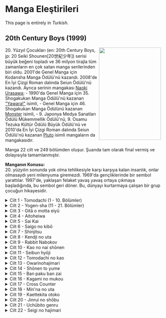 # Manga Eleştirileri
This page is entirely in *Turkish*.

## 20th Century Boys (1999)

<img src="https://mangadex.org/covers/ad06790a-01e3-400c-a449-0ec152d6756a/9d4842a2-17f9-4fa2-9d6d-e1dd3ac7529f.jpg" width="200" height="300" align="right">
<div class="introduction" align="left">
20. Yüzyıl Çocukları (en: 20th Century Boys, jp: 20 Seiki Shounen[20世紀少年]) serisi büyük beğeni topladı ve 36 milyon tirajla tüm zamanların en çok satan manga serilerinden biri oldu.
2001'de Genel Manga için Kodansha Manga Ödülü'nü kazandı.
2008'de En İyi Çizgi Roman dalında Seiun Ödülü'nü kazandı.
Ayrıca serinin mangakası <a href="https://mangadex.org/author/508631f5-09de-4ae1-87ed-4b6179254ca1/urasawa-naoki">Naoki Urasawa</a>;
- 1990'da Genel Manga için 35. Shogakukan Manga Ödülü'nü kazanan <a href="https://mangadex.org/title/b8fb5be0-0d39-410e-b30b-a245ce2aa27a/yawara">"Yawara!"</a> isimli,
- Genel Manga için 46. Shogakukan Manga Ödülünü kazanan <a href="https://mangadex.org/title/d9e30523-9d65-469e-92a2-302995770950/monster">Monster</a> isimli,
- 9. Japonya Medya Sanatları Ödülü Mükemmellik Ödülü'nü, 9. Osamu Tezuka Kültür Ödülü Büyük Ödülü'nü ve 2010'da En İyi Çizgi Roman dalında Seiun Ödülü'nü kazanan <a href="https://mangadex.org/title/e171c073-4415-499b-85bc-ea93825127ac/pluto">Pluto</a> isimli mangaların da mangakasıdır.

Manga 22 cilt ve 249 bölümden oluşur. Şuanda tam olarak final vermiş ve dolayısıyla tamamlanmıştır.

**Manganın Konusu:**<br/>
20. yüzyılın sonunda yok olma tehlikesiyle karşı karşıya kalan insanlık, onlar olmasaydı yeni milenyuma giremezdi. 1969'da gençliklerinde bir sembol yarattılar. 1997'de, yaklaşan felaket yavaş yavaş ortaya çıkmaya başladığında, bu sembol geri döner. Bu, dünyayı kurtarmaya çalışan bir grup çocuğun hikayesidir.
</div>

<div class="volumes">
<details>
 <summary>Cilt 1 - Tomodachi (1 - 10. Bölümler)</summary>
  <p class="review">
    <img src="https://mangadex.org/covers/ad06790a-01e3-400c-a449-0ec152d6756a/a3c73939-2330-4fd1-a166-21e26717ef18.jpg" width="200" height="300" align="right">
    <div class="review" align="left">
     Aslına Bakarsanız henüz hikaye bakımından çok fazla bir şey göremedik. Ancak henüz 10 bölümlük 1 cilt bitirdik. Bu 10 bölümde hikyeye hazırlık ve karakterlerin tanıtımını yaymışlar ve hafif hafif sürükleyci sayılabilecek şekilde yapmışlar. Ben serinin bomba gibi başladığını ve harika ilerleyeceğini düşünüyorum. Bu ciltte daha çok bize "Tomodachi" denilen güzemli maskeli herif ve bunun bizim ekip ile bağlantısını anlatmak için geçmişten alıntılar yapmış. Ben şu sembol ve sembolün bu kadar çok gösterilmesinden normalde sıkılıyordum fakat bunun çok fazla önemli olduğu anlaşıldıkça bundan da sıkılmamaya başladım. Bana kalırsa seri güzel başladı. Ayrıca yaşanan olaylara verilen doğal tepkiler de çok hoş. Şimdiye kadar "hadi lan oradan" dediğim bir şey çıkmadı. Ayrıca bu da bir Naoki Urasawa mangası olduğundan, bir Monster havası da alıyorum yani (Düsseldorf falan). Ben şimdilik beğendim. Aynı hızda devam edicem. Bir sorun yok.
    </div>
  </p>
</details>
<details>
 <summary>Cilt 2 - Yogen-sha (11 - 21. Bölümler)</summary>
  <p class="review">
    <img src="https://mangadex.org/covers/ad06790a-01e3-400c-a449-0ec152d6756a/c3889640-5c33-43c7-b58a-d8234c377cfb.jpg" width="200" height="300" align="right">
    <div class="review" align="left">
      1. cilt eleştirimde bahsettiğim gibi, her şey yavaş yavaş rayına oturuyor. Neyin ne olduğu sayfalar geçtikçe anlaşılıyor ve bu gerçekten insanı epey tatmin ediyor. Olayların arkaplanonda gerçekleşen şeylerin ilgi çekici şekilde gösterilmesi, ana karakterimizin yavaş yavaş hikayenin ana odağına çekilmeye başlaması. Ve benim asıl sevdiğim şey ise tüm bunların yavaş yavaş yedirilerek anlatılması. Naoki Urasawa bunu Monster'da da yapmıştı ancak burada daha da iyisini yapmış. Bu cilt de gerçekten hikaye açısından epey önemliydi. Sonraki ciltten itibarem olaylara canlı canlı gireceğimizi hissediyorum. Hadi bakalım, devam edelim :)!
     </div>
  </p>
</details>
<details>
 <summary>Cilt 3 - Gitā o motta eiyū</summary>
  <p class="review">
    <img src="https://mangadex.org/covers/ad06790a-01e3-400c-a449-0ec152d6756a/c25fbb4a-620b-4ea2-a751-c641535c8c63.jpg" width="200" height="300" align="right">
    <div class="review" align="left">
      Lorem ipsum dolor sit amet, consectetur adipiscing elit, sed do eiusmod tempor incididunt ut labore et dolore magna aliqua. Feugiat in fermentum posuere urna nec tincidunt praesent. Id interdum velit laoreet id. Aliquet eget sit amet tellus cras adipiscing enim. Vitae tempus quam pellentesque nec nam aliquam. Id nibh tortor id aliquet lectus proin nibh nisl. Arcu cursus euismod quis viverra nibh. In pellentesque massa placerat duis ultricies. Odio facilisis mauris sit amet massa vitae. Vel fringilla est ullamcorper eget nulla facilisi etiam dignissim diam. Neque gravida in fermentum et sollicitudin. Turpis massa tincidunt dui ut ornare lectus. Tortor dignissim convallis aenean et tortor at risus viverra. Porttitor massa id neque aliquam vestibulum. Id porta nibh venenatis cras sed felis eget velit.

Iaculis eu non diam phasellus vestibulum lorem sed risus. Risus nec feugiat in fermentum. Sem nulla pharetra diam sit. Libero id faucibus nisl tincidunt eget. Leo vel orci porta non pulvinar neque. Maecenas sed enim ut sem viverra. Mauris rhoncus aenean vel elit scelerisque mauris. Molestie at elementum eu facilisis sed odio. Etiam erat velit scelerisque in dictum non. Sem integer vitae justo eget magna fermentum. Nec nam aliquam sem et tortor consequat id porta. Vitae ultricies leo integer malesuada nunc vel risus commodo. Odio eu feugiat pretium nibh ipsum consequat nisl. Gravida arcu ac tortor dignissim convallis aenean. Tortor at risus viverra adipiscing at in tellus integer feugiat. Sapien faucibus et molestie ac feugiat sed lectus vestibulum. Nisl tincidunt eget nullam non nisi est sit amet.
    </div>
  </p>
</details>
<details>
 <summary>Cilt 4 - Aitoheiwa</summary>
  <p class="review">
    <img src="https://mangadex.org/covers/ad06790a-01e3-400c-a449-0ec152d6756a/56355505-ff6c-4394-8378-9ce9984ff5f7.jpg" width="200" height="300" align="right">
    <div class="review" align="left">
      Lorem ipsum dolor sit amet, consectetur adipiscing elit, sed do eiusmod tempor incididunt ut labore et dolore magna aliqua. Feugiat in fermentum posuere urna nec tincidunt praesent. Id interdum velit laoreet id. Aliquet eget sit amet tellus cras adipiscing enim. Vitae tempus quam pellentesque nec nam aliquam. Id nibh tortor id aliquet lectus proin nibh nisl. Arcu cursus euismod quis viverra nibh. In pellentesque massa placerat duis ultricies. Odio facilisis mauris sit amet massa vitae. Vel fringilla est ullamcorper eget nulla facilisi etiam dignissim diam. Neque gravida in fermentum et sollicitudin. Turpis massa tincidunt dui ut ornare lectus. Tortor dignissim convallis aenean et tortor at risus viverra. Porttitor massa id neque aliquam vestibulum. Id porta nibh venenatis cras sed felis eget velit.

Iaculis eu non diam phasellus vestibulum lorem sed risus. Risus nec feugiat in fermentum. Sem nulla pharetra diam sit. Libero id faucibus nisl tincidunt eget. Leo vel orci porta non pulvinar neque. Maecenas sed enim ut sem viverra. Mauris rhoncus aenean vel elit scelerisque mauris. Molestie at elementum eu facilisis sed odio. Etiam erat velit scelerisque in dictum non. Sem integer vitae justo eget magna fermentum. Nec nam aliquam sem et tortor consequat id porta. Vitae ultricies leo integer malesuada nunc vel risus commodo. Odio eu feugiat pretium nibh ipsum consequat nisl. Gravida arcu ac tortor dignissim convallis aenean. Tortor at risus viverra adipiscing at in tellus integer feugiat. Sapien faucibus et molestie ac feugiat sed lectus vestibulum. Nisl tincidunt eget nullam non nisi est sit amet.
    </div>
  </p>
</details>
<details>
 <summary>Cilt 5 - Sai Kai</summary>
  <p class="review">
    <img src="https://mangadex.org/covers/ad06790a-01e3-400c-a449-0ec152d6756a/e8d0d677-15d5-43a2-8f1c-67fdac4ff57e.jpg" width="200" height="300" align="right">
    <div class="review" align="left">
      Lorem ipsum dolor sit amet, consectetur adipiscing elit, sed do eiusmod tempor incididunt ut labore et dolore magna aliqua. Feugiat in fermentum posuere urna nec tincidunt praesent. Id interdum velit laoreet id. Aliquet eget sit amet tellus cras adipiscing enim. Vitae tempus quam pellentesque nec nam aliquam. Id nibh tortor id aliquet lectus proin nibh nisl. Arcu cursus euismod quis viverra nibh. In pellentesque massa placerat duis ultricies. Odio facilisis mauris sit amet massa vitae. Vel fringilla est ullamcorper eget nulla facilisi etiam dignissim diam. Neque gravida in fermentum et sollicitudin. Turpis massa tincidunt dui ut ornare lectus. Tortor dignissim convallis aenean et tortor at risus viverra. Porttitor massa id neque aliquam vestibulum. Id porta nibh venenatis cras sed felis eget velit.

Iaculis eu non diam phasellus vestibulum lorem sed risus. Risus nec feugiat in fermentum. Sem nulla pharetra diam sit. Libero id faucibus nisl tincidunt eget. Leo vel orci porta non pulvinar neque. Maecenas sed enim ut sem viverra. Mauris rhoncus aenean vel elit scelerisque mauris. Molestie at elementum eu facilisis sed odio. Etiam erat velit scelerisque in dictum non. Sem integer vitae justo eget magna fermentum. Nec nam aliquam sem et tortor consequat id porta. Vitae ultricies leo integer malesuada nunc vel risus commodo. Odio eu feugiat pretium nibh ipsum consequat nisl. Gravida arcu ac tortor dignissim convallis aenean. Tortor at risus viverra adipiscing at in tellus integer feugiat. Sapien faucibus et molestie ac feugiat sed lectus vestibulum. Nisl tincidunt eget nullam non nisi est sit amet.
    </div>
  </p>
</details>
<details>
 <summary>Cilt 6 - Saigo no kibō</summary>
  <p class="review">
    <img src="https://mangadex.org/covers/ad06790a-01e3-400c-a449-0ec152d6756a/509cdfd4-bc37-40d7-9782-35f00cf786ae.jpg" width="200" height="300" align="right">
    <div class="review" align="left">
      Lorem ipsum dolor sit amet, consectetur adipiscing elit, sed do eiusmod tempor incididunt ut labore et dolore magna aliqua. Feugiat in fermentum posuere urna nec tincidunt praesent. Id interdum velit laoreet id. Aliquet eget sit amet tellus cras adipiscing enim. Vitae tempus quam pellentesque nec nam aliquam. Id nibh tortor id aliquet lectus proin nibh nisl. Arcu cursus euismod quis viverra nibh. In pellentesque massa placerat duis ultricies. Odio facilisis mauris sit amet massa vitae. Vel fringilla est ullamcorper eget nulla facilisi etiam dignissim diam. Neque gravida in fermentum et sollicitudin. Turpis massa tincidunt dui ut ornare lectus. Tortor dignissim convallis aenean et tortor at risus viverra. Porttitor massa id neque aliquam vestibulum. Id porta nibh venenatis cras sed felis eget velit.

Iaculis eu non diam phasellus vestibulum lorem sed risus. Risus nec feugiat in fermentum. Sem nulla pharetra diam sit. Libero id faucibus nisl tincidunt eget. Leo vel orci porta non pulvinar neque. Maecenas sed enim ut sem viverra. Mauris rhoncus aenean vel elit scelerisque mauris. Molestie at elementum eu facilisis sed odio. Etiam erat velit scelerisque in dictum non. Sem integer vitae justo eget magna fermentum. Nec nam aliquam sem et tortor consequat id porta. Vitae ultricies leo integer malesuada nunc vel risus commodo. Odio eu feugiat pretium nibh ipsum consequat nisl. Gravida arcu ac tortor dignissim convallis aenean. Tortor at risus viverra adipiscing at in tellus integer feugiat. Sapien faucibus et molestie ac feugiat sed lectus vestibulum. Nisl tincidunt eget nullam non nisi est sit amet.
    </div>
  </p>
</details>
<details>
 <summary>Cilt 7 - Shinjitsu</summary>
  <p class="review">
    <img src="https://mangadex.org/covers/ad06790a-01e3-400c-a449-0ec152d6756a/6045228c-c953-44ca-a596-f203af8d662d.jpg" width="200" height="300" align="right">
    <div class="review" align="left">
      Lorem ipsum dolor sit amet, consectetur adipiscing elit, sed do eiusmod tempor incididunt ut labore et dolore magna aliqua. Feugiat in fermentum posuere urna nec tincidunt praesent. Id interdum velit laoreet id. Aliquet eget sit amet tellus cras adipiscing enim. Vitae tempus quam pellentesque nec nam aliquam. Id nibh tortor id aliquet lectus proin nibh nisl. Arcu cursus euismod quis viverra nibh. In pellentesque massa placerat duis ultricies. Odio facilisis mauris sit amet massa vitae. Vel fringilla est ullamcorper eget nulla facilisi etiam dignissim diam. Neque gravida in fermentum et sollicitudin. Turpis massa tincidunt dui ut ornare lectus. Tortor dignissim convallis aenean et tortor at risus viverra. Porttitor massa id neque aliquam vestibulum. Id porta nibh venenatis cras sed felis eget velit.

Iaculis eu non diam phasellus vestibulum lorem sed risus. Risus nec feugiat in fermentum. Sem nulla pharetra diam sit. Libero id faucibus nisl tincidunt eget. Leo vel orci porta non pulvinar neque. Maecenas sed enim ut sem viverra. Mauris rhoncus aenean vel elit scelerisque mauris. Molestie at elementum eu facilisis sed odio. Etiam erat velit scelerisque in dictum non. Sem integer vitae justo eget magna fermentum. Nec nam aliquam sem et tortor consequat id porta. Vitae ultricies leo integer malesuada nunc vel risus commodo. Odio eu feugiat pretium nibh ipsum consequat nisl. Gravida arcu ac tortor dignissim convallis aenean. Tortor at risus viverra adipiscing at in tellus integer feugiat. Sapien faucibus et molestie ac feugiat sed lectus vestibulum. Nisl tincidunt eget nullam non nisi est sit amet.
    </div>
  </p>
</details>
<details>
 <summary>Cilt 8 - Kendji no uta</summary>
  <p class="review">
    <img src="https://mangadex.org/covers/ad06790a-01e3-400c-a449-0ec152d6756a/b0143a2a-c801-4ac1-ad9e-d7f5ee726e37.jpg" width="200" height="300" align="right">
    <div class="review" align="left">
      Lorem ipsum dolor sit amet, consectetur adipiscing elit, sed do eiusmod tempor incididunt ut labore et dolore magna aliqua. Feugiat in fermentum posuere urna nec tincidunt praesent. Id interdum velit laoreet id. Aliquet eget sit amet tellus cras adipiscing enim. Vitae tempus quam pellentesque nec nam aliquam. Id nibh tortor id aliquet lectus proin nibh nisl. Arcu cursus euismod quis viverra nibh. In pellentesque massa placerat duis ultricies. Odio facilisis mauris sit amet massa vitae. Vel fringilla est ullamcorper eget nulla facilisi etiam dignissim diam. Neque gravida in fermentum et sollicitudin. Turpis massa tincidunt dui ut ornare lectus. Tortor dignissim convallis aenean et tortor at risus viverra. Porttitor massa id neque aliquam vestibulum. Id porta nibh venenatis cras sed felis eget velit.

Iaculis eu non diam phasellus vestibulum lorem sed risus. Risus nec feugiat in fermentum. Sem nulla pharetra diam sit. Libero id faucibus nisl tincidunt eget. Leo vel orci porta non pulvinar neque. Maecenas sed enim ut sem viverra. Mauris rhoncus aenean vel elit scelerisque mauris. Molestie at elementum eu facilisis sed odio. Etiam erat velit scelerisque in dictum non. Sem integer vitae justo eget magna fermentum. Nec nam aliquam sem et tortor consequat id porta. Vitae ultricies leo integer malesuada nunc vel risus commodo. Odio eu feugiat pretium nibh ipsum consequat nisl. Gravida arcu ac tortor dignissim convallis aenean. Tortor at risus viverra adipiscing at in tellus integer feugiat. Sapien faucibus et molestie ac feugiat sed lectus vestibulum. Nisl tincidunt eget nullam non nisi est sit amet.
    </div>
  </p>
</details>
<details>
 <summary>Cilt 9 - Rabbit Nabokov</summary>
  <p class="review">
    <img src="https://mangadex.org/covers/ad06790a-01e3-400c-a449-0ec152d6756a/78671cfc-9aac-4718-b637-a67e8e229afc.jpg" width="200" height="300" align="right">
    <div class="review" align="left">
      Lorem ipsum dolor sit amet, consectetur adipiscing elit, sed do eiusmod tempor incididunt ut labore et dolore magna aliqua. Feugiat in fermentum posuere urna nec tincidunt praesent. Id interdum velit laoreet id. Aliquet eget sit amet tellus cras adipiscing enim. Vitae tempus quam pellentesque nec nam aliquam. Id nibh tortor id aliquet lectus proin nibh nisl. Arcu cursus euismod quis viverra nibh. In pellentesque massa placerat duis ultricies. Odio facilisis mauris sit amet massa vitae. Vel fringilla est ullamcorper eget nulla facilisi etiam dignissim diam. Neque gravida in fermentum et sollicitudin. Turpis massa tincidunt dui ut ornare lectus. Tortor dignissim convallis aenean et tortor at risus viverra. Porttitor massa id neque aliquam vestibulum. Id porta nibh venenatis cras sed felis eget velit.

Iaculis eu non diam phasellus vestibulum lorem sed risus. Risus nec feugiat in fermentum. Sem nulla pharetra diam sit. Libero id faucibus nisl tincidunt eget. Leo vel orci porta non pulvinar neque. Maecenas sed enim ut sem viverra. Mauris rhoncus aenean vel elit scelerisque mauris. Molestie at elementum eu facilisis sed odio. Etiam erat velit scelerisque in dictum non. Sem integer vitae justo eget magna fermentum. Nec nam aliquam sem et tortor consequat id porta. Vitae ultricies leo integer malesuada nunc vel risus commodo. Odio eu feugiat pretium nibh ipsum consequat nisl. Gravida arcu ac tortor dignissim convallis aenean. Tortor at risus viverra adipiscing at in tellus integer feugiat. Sapien faucibus et molestie ac feugiat sed lectus vestibulum. Nisl tincidunt eget nullam non nisi est sit amet.
    </div>
  </p>
</details>
<details>
 <summary>Cilt 10 - Kao no nai shōnen</summary>
  <p class="review">
    <img src="https://mangadex.org/covers/ad06790a-01e3-400c-a449-0ec152d6756a/aab464f3-cbe0-42d4-a0d5-c3667b636f47.jpg" width="200" height="300" align="right">
    <div class="review" align="left">
      Lorem ipsum dolor sit amet, consectetur adipiscing elit, sed do eiusmod tempor incididunt ut labore et dolore magna aliqua. Feugiat in fermentum posuere urna nec tincidunt praesent. Id interdum velit laoreet id. Aliquet eget sit amet tellus cras adipiscing enim. Vitae tempus quam pellentesque nec nam aliquam. Id nibh tortor id aliquet lectus proin nibh nisl. Arcu cursus euismod quis viverra nibh. In pellentesque massa placerat duis ultricies. Odio facilisis mauris sit amet massa vitae. Vel fringilla est ullamcorper eget nulla facilisi etiam dignissim diam. Neque gravida in fermentum et sollicitudin. Turpis massa tincidunt dui ut ornare lectus. Tortor dignissim convallis aenean et tortor at risus viverra. Porttitor massa id neque aliquam vestibulum. Id porta nibh venenatis cras sed felis eget velit.

Iaculis eu non diam phasellus vestibulum lorem sed risus. Risus nec feugiat in fermentum. Sem nulla pharetra diam sit. Libero id faucibus nisl tincidunt eget. Leo vel orci porta non pulvinar neque. Maecenas sed enim ut sem viverra. Mauris rhoncus aenean vel elit scelerisque mauris. Molestie at elementum eu facilisis sed odio. Etiam erat velit scelerisque in dictum non. Sem integer vitae justo eget magna fermentum. Nec nam aliquam sem et tortor consequat id porta. Vitae ultricies leo integer malesuada nunc vel risus commodo. Odio eu feugiat pretium nibh ipsum consequat nisl. Gravida arcu ac tortor dignissim convallis aenean. Tortor at risus viverra adipiscing at in tellus integer feugiat. Sapien faucibus et molestie ac feugiat sed lectus vestibulum. Nisl tincidunt eget nullam non nisi est sit amet.
    </div>
  </p>
</details>
<details>
 <summary>Cilt 11 - Seibun hyōji</summary>
  <p class="review">
    <img src="https://mangadex.org/covers/ad06790a-01e3-400c-a449-0ec152d6756a/3cc53cd7-f388-45f8-91b2-d73540df3c72.jpg" width="200" height="300" align="right">
    <div class="review" align="left">
      Lorem ipsum dolor sit amet, consectetur adipiscing elit, sed do eiusmod tempor incididunt ut labore et dolore magna aliqua. Feugiat in fermentum posuere urna nec tincidunt praesent. Id interdum velit laoreet id. Aliquet eget sit amet tellus cras adipiscing enim. Vitae tempus quam pellentesque nec nam aliquam. Id nibh tortor id aliquet lectus proin nibh nisl. Arcu cursus euismod quis viverra nibh. In pellentesque massa placerat duis ultricies. Odio facilisis mauris sit amet massa vitae. Vel fringilla est ullamcorper eget nulla facilisi etiam dignissim diam. Neque gravida in fermentum et sollicitudin. Turpis massa tincidunt dui ut ornare lectus. Tortor dignissim convallis aenean et tortor at risus viverra. Porttitor massa id neque aliquam vestibulum. Id porta nibh venenatis cras sed felis eget velit.

Iaculis eu non diam phasellus vestibulum lorem sed risus. Risus nec feugiat in fermentum. Sem nulla pharetra diam sit. Libero id faucibus nisl tincidunt eget. Leo vel orci porta non pulvinar neque. Maecenas sed enim ut sem viverra. Mauris rhoncus aenean vel elit scelerisque mauris. Molestie at elementum eu facilisis sed odio. Etiam erat velit scelerisque in dictum non. Sem integer vitae justo eget magna fermentum. Nec nam aliquam sem et tortor consequat id porta. Vitae ultricies leo integer malesuada nunc vel risus commodo. Odio eu feugiat pretium nibh ipsum consequat nisl. Gravida arcu ac tortor dignissim convallis aenean. Tortor at risus viverra adipiscing at in tellus integer feugiat. Sapien faucibus et molestie ac feugiat sed lectus vestibulum. Nisl tincidunt eget nullam non nisi est sit amet.
    </div>
  </p>
</details>
<details>
 <summary>Cilt 12 - Tomodachi no kao</summary>
  <p class="review">
    <img src="https://mangadex.org/covers/ad06790a-01e3-400c-a449-0ec152d6756a/00e00915-4d1f-41ee-bbb9-2dfbbc18d469.jpg" width="200" height="300" align="right">
    <div class="review" align="left">
      Lorem ipsum dolor sit amet, consectetur adipiscing elit, sed do eiusmod tempor incididunt ut labore et dolore magna aliqua. Feugiat in fermentum posuere urna nec tincidunt praesent. Id interdum velit laoreet id. Aliquet eget sit amet tellus cras adipiscing enim. Vitae tempus quam pellentesque nec nam aliquam. Id nibh tortor id aliquet lectus proin nibh nisl. Arcu cursus euismod quis viverra nibh. In pellentesque massa placerat duis ultricies. Odio facilisis mauris sit amet massa vitae. Vel fringilla est ullamcorper eget nulla facilisi etiam dignissim diam. Neque gravida in fermentum et sollicitudin. Turpis massa tincidunt dui ut ornare lectus. Tortor dignissim convallis aenean et tortor at risus viverra. Porttitor massa id neque aliquam vestibulum. Id porta nibh venenatis cras sed felis eget velit.

Iaculis eu non diam phasellus vestibulum lorem sed risus. Risus nec feugiat in fermentum. Sem nulla pharetra diam sit. Libero id faucibus nisl tincidunt eget. Leo vel orci porta non pulvinar neque. Maecenas sed enim ut sem viverra. Mauris rhoncus aenean vel elit scelerisque mauris. Molestie at elementum eu facilisis sed odio. Etiam erat velit scelerisque in dictum non. Sem integer vitae justo eget magna fermentum. Nec nam aliquam sem et tortor consequat id porta. Vitae ultricies leo integer malesuada nunc vel risus commodo. Odio eu feugiat pretium nibh ipsum consequat nisl. Gravida arcu ac tortor dignissim convallis aenean. Tortor at risus viverra adipiscing at in tellus integer feugiat. Sapien faucibus et molestie ac feugiat sed lectus vestibulum. Nisl tincidunt eget nullam non nisi est sit amet.
    </div>
  </p>
</details>
<details>
 <summary>Cilt 13 - Owarinohajimari</summary>
  <p class="review">
    <img src="https://mangadex.org/covers/ad06790a-01e3-400c-a449-0ec152d6756a/27edfc3a-df18-4d33-9405-8cf2053c0817.jpg" width="200" height="300" align="right">
    <div class="review" align="left">
      Lorem ipsum dolor sit amet, consectetur adipiscing elit, sed do eiusmod tempor incididunt ut labore et dolore magna aliqua. Feugiat in fermentum posuere urna nec tincidunt praesent. Id interdum velit laoreet id. Aliquet eget sit amet tellus cras adipiscing enim. Vitae tempus quam pellentesque nec nam aliquam. Id nibh tortor id aliquet lectus proin nibh nisl. Arcu cursus euismod quis viverra nibh. In pellentesque massa placerat duis ultricies. Odio facilisis mauris sit amet massa vitae. Vel fringilla est ullamcorper eget nulla facilisi etiam dignissim diam. Neque gravida in fermentum et sollicitudin. Turpis massa tincidunt dui ut ornare lectus. Tortor dignissim convallis aenean et tortor at risus viverra. Porttitor massa id neque aliquam vestibulum. Id porta nibh venenatis cras sed felis eget velit.

Iaculis eu non diam phasellus vestibulum lorem sed risus. Risus nec feugiat in fermentum. Sem nulla pharetra diam sit. Libero id faucibus nisl tincidunt eget. Leo vel orci porta non pulvinar neque. Maecenas sed enim ut sem viverra. Mauris rhoncus aenean vel elit scelerisque mauris. Molestie at elementum eu facilisis sed odio. Etiam erat velit scelerisque in dictum non. Sem integer vitae justo eget magna fermentum. Nec nam aliquam sem et tortor consequat id porta. Vitae ultricies leo integer malesuada nunc vel risus commodo. Odio eu feugiat pretium nibh ipsum consequat nisl. Gravida arcu ac tortor dignissim convallis aenean. Tortor at risus viverra adipiscing at in tellus integer feugiat. Sapien faucibus et molestie ac feugiat sed lectus vestibulum. Nisl tincidunt eget nullam non nisi est sit amet.
    </div>
  </p>
</details>
<details>
 <summary>Cilt 14 - Shōnen to yume</summary>
  <p class="review">
    <img src="https://mangadex.org/covers/ad06790a-01e3-400c-a449-0ec152d6756a/fae10fe6-f2d8-4640-a5de-8814d7b005ee.jpg" width="200" height="300" align="right">
    <div class="review" align="left">
      Lorem ipsum dolor sit amet, consectetur adipiscing elit, sed do eiusmod tempor incididunt ut labore et dolore magna aliqua. Feugiat in fermentum posuere urna nec tincidunt praesent. Id interdum velit laoreet id. Aliquet eget sit amet tellus cras adipiscing enim. Vitae tempus quam pellentesque nec nam aliquam. Id nibh tortor id aliquet lectus proin nibh nisl. Arcu cursus euismod quis viverra nibh. In pellentesque massa placerat duis ultricies. Odio facilisis mauris sit amet massa vitae. Vel fringilla est ullamcorper eget nulla facilisi etiam dignissim diam. Neque gravida in fermentum et sollicitudin. Turpis massa tincidunt dui ut ornare lectus. Tortor dignissim convallis aenean et tortor at risus viverra. Porttitor massa id neque aliquam vestibulum. Id porta nibh venenatis cras sed felis eget velit.

Iaculis eu non diam phasellus vestibulum lorem sed risus. Risus nec feugiat in fermentum. Sem nulla pharetra diam sit. Libero id faucibus nisl tincidunt eget. Leo vel orci porta non pulvinar neque. Maecenas sed enim ut sem viverra. Mauris rhoncus aenean vel elit scelerisque mauris. Molestie at elementum eu facilisis sed odio. Etiam erat velit scelerisque in dictum non. Sem integer vitae justo eget magna fermentum. Nec nam aliquam sem et tortor consequat id porta. Vitae ultricies leo integer malesuada nunc vel risus commodo. Odio eu feugiat pretium nibh ipsum consequat nisl. Gravida arcu ac tortor dignissim convallis aenean. Tortor at risus viverra adipiscing at in tellus integer feugiat. Sapien faucibus et molestie ac feugiat sed lectus vestibulum. Nisl tincidunt eget nullam non nisi est sit amet.
    </div>
  </p>
</details>
<details>
 <summary>Cilt 15 - Ban paku ban zai</summary>
  <p class="review">
    <img src="https://mangadex.org/covers/ad06790a-01e3-400c-a449-0ec152d6756a/38898f5b-3e6a-4f16-ab79-f6278f3815b0.jpg" width="200" height="300" align="right">
    <div class="review" align="left">
      Lorem ipsum dolor sit amet, consectetur adipiscing elit, sed do eiusmod tempor incididunt ut labore et dolore magna aliqua. Feugiat in fermentum posuere urna nec tincidunt praesent. Id interdum velit laoreet id. Aliquet eget sit amet tellus cras adipiscing enim. Vitae tempus quam pellentesque nec nam aliquam. Id nibh tortor id aliquet lectus proin nibh nisl. Arcu cursus euismod quis viverra nibh. In pellentesque massa placerat duis ultricies. Odio facilisis mauris sit amet massa vitae. Vel fringilla est ullamcorper eget nulla facilisi etiam dignissim diam. Neque gravida in fermentum et sollicitudin. Turpis massa tincidunt dui ut ornare lectus. Tortor dignissim convallis aenean et tortor at risus viverra. Porttitor massa id neque aliquam vestibulum. Id porta nibh venenatis cras sed felis eget velit.

Iaculis eu non diam phasellus vestibulum lorem sed risus. Risus nec feugiat in fermentum. Sem nulla pharetra diam sit. Libero id faucibus nisl tincidunt eget. Leo vel orci porta non pulvinar neque. Maecenas sed enim ut sem viverra. Mauris rhoncus aenean vel elit scelerisque mauris. Molestie at elementum eu facilisis sed odio. Etiam erat velit scelerisque in dictum non. Sem integer vitae justo eget magna fermentum. Nec nam aliquam sem et tortor consequat id porta. Vitae ultricies leo integer malesuada nunc vel risus commodo. Odio eu feugiat pretium nibh ipsum consequat nisl. Gravida arcu ac tortor dignissim convallis aenean. Tortor at risus viverra adipiscing at in tellus integer feugiat. Sapien faucibus et molestie ac feugiat sed lectus vestibulum. Nisl tincidunt eget nullam non nisi est sit amet.
    </div>
  </p>
</details>
<details>
 <summary>Cilt 16 - Kagami no mukou</summary>
  <p class="review">
    <img src="https://mangadex.org/covers/ad06790a-01e3-400c-a449-0ec152d6756a/c571b01c-4c1b-4bf1-9f8b-ceb5c172dfd2.jpg" width="200" height="300" align="right">
    <div class="review" align="left">
      Lorem ipsum dolor sit amet, consectetur adipiscing elit, sed do eiusmod tempor incididunt ut labore et dolore magna aliqua. Feugiat in fermentum posuere urna nec tincidunt praesent. Id interdum velit laoreet id. Aliquet eget sit amet tellus cras adipiscing enim. Vitae tempus quam pellentesque nec nam aliquam. Id nibh tortor id aliquet lectus proin nibh nisl. Arcu cursus euismod quis viverra nibh. In pellentesque massa placerat duis ultricies. Odio facilisis mauris sit amet massa vitae. Vel fringilla est ullamcorper eget nulla facilisi etiam dignissim diam. Neque gravida in fermentum et sollicitudin. Turpis massa tincidunt dui ut ornare lectus. Tortor dignissim convallis aenean et tortor at risus viverra. Porttitor massa id neque aliquam vestibulum. Id porta nibh venenatis cras sed felis eget velit.

Iaculis eu non diam phasellus vestibulum lorem sed risus. Risus nec feugiat in fermentum. Sem nulla pharetra diam sit. Libero id faucibus nisl tincidunt eget. Leo vel orci porta non pulvinar neque. Maecenas sed enim ut sem viverra. Mauris rhoncus aenean vel elit scelerisque mauris. Molestie at elementum eu facilisis sed odio. Etiam erat velit scelerisque in dictum non. Sem integer vitae justo eget magna fermentum. Nec nam aliquam sem et tortor consequat id porta. Vitae ultricies leo integer malesuada nunc vel risus commodo. Odio eu feugiat pretium nibh ipsum consequat nisl. Gravida arcu ac tortor dignissim convallis aenean. Tortor at risus viverra adipiscing at in tellus integer feugiat. Sapien faucibus et molestie ac feugiat sed lectus vestibulum. Nisl tincidunt eget nullam non nisi est sit amet.
    </div>
  </p>
</details>
<details>
 <summary>Cilt 17 - Cross Counter</summary>
  <p class="review">
    <img src="https://mangadex.org/covers/ad06790a-01e3-400c-a449-0ec152d6756a/9ddc7676-2f6d-4ac8-a8e0-f765446e486f.jpg" width="200" height="300" align="right">
    <div class="review" align="left">
      Lorem ipsum dolor sit amet, consectetur adipiscing elit, sed do eiusmod tempor incididunt ut labore et dolore magna aliqua. Feugiat in fermentum posuere urna nec tincidunt praesent. Id interdum velit laoreet id. Aliquet eget sit amet tellus cras adipiscing enim. Vitae tempus quam pellentesque nec nam aliquam. Id nibh tortor id aliquet lectus proin nibh nisl. Arcu cursus euismod quis viverra nibh. In pellentesque massa placerat duis ultricies. Odio facilisis mauris sit amet massa vitae. Vel fringilla est ullamcorper eget nulla facilisi etiam dignissim diam. Neque gravida in fermentum et sollicitudin. Turpis massa tincidunt dui ut ornare lectus. Tortor dignissim convallis aenean et tortor at risus viverra. Porttitor massa id neque aliquam vestibulum. Id porta nibh venenatis cras sed felis eget velit.

Iaculis eu non diam phasellus vestibulum lorem sed risus. Risus nec feugiat in fermentum. Sem nulla pharetra diam sit. Libero id faucibus nisl tincidunt eget. Leo vel orci porta non pulvinar neque. Maecenas sed enim ut sem viverra. Mauris rhoncus aenean vel elit scelerisque mauris. Molestie at elementum eu facilisis sed odio. Etiam erat velit scelerisque in dictum non. Sem integer vitae justo eget magna fermentum. Nec nam aliquam sem et tortor consequat id porta. Vitae ultricies leo integer malesuada nunc vel risus commodo. Odio eu feugiat pretium nibh ipsum consequat nisl. Gravida arcu ac tortor dignissim convallis aenean. Tortor at risus viverra adipiscing at in tellus integer feugiat. Sapien faucibus et molestie ac feugiat sed lectus vestibulum. Nisl tincidunt eget nullam non nisi est sit amet.
    </div>
  </p>
</details>
<details>
 <summary>Cilt 18 - Min'na no uta</summary>
  <p class="review">
    <img src="https://mangadex.org/covers/ad06790a-01e3-400c-a449-0ec152d6756a/c3ba3c25-88b7-447a-84af-e8caab71c918.jpg" width="200" height="300" align="right">
    <div class="review" align="left">
      Lorem ipsum dolor sit amet, consectetur adipiscing elit, sed do eiusmod tempor incididunt ut labore et dolore magna aliqua. Feugiat in fermentum posuere urna nec tincidunt praesent. Id interdum velit laoreet id. Aliquet eget sit amet tellus cras adipiscing enim. Vitae tempus quam pellentesque nec nam aliquam. Id nibh tortor id aliquet lectus proin nibh nisl. Arcu cursus euismod quis viverra nibh. In pellentesque massa placerat duis ultricies. Odio facilisis mauris sit amet massa vitae. Vel fringilla est ullamcorper eget nulla facilisi etiam dignissim diam. Neque gravida in fermentum et sollicitudin. Turpis massa tincidunt dui ut ornare lectus. Tortor dignissim convallis aenean et tortor at risus viverra. Porttitor massa id neque aliquam vestibulum. Id porta nibh venenatis cras sed felis eget velit.

Iaculis eu non diam phasellus vestibulum lorem sed risus. Risus nec feugiat in fermentum. Sem nulla pharetra diam sit. Libero id faucibus nisl tincidunt eget. Leo vel orci porta non pulvinar neque. Maecenas sed enim ut sem viverra. Mauris rhoncus aenean vel elit scelerisque mauris. Molestie at elementum eu facilisis sed odio. Etiam erat velit scelerisque in dictum non. Sem integer vitae justo eget magna fermentum. Nec nam aliquam sem et tortor consequat id porta. Vitae ultricies leo integer malesuada nunc vel risus commodo. Odio eu feugiat pretium nibh ipsum consequat nisl. Gravida arcu ac tortor dignissim convallis aenean. Tortor at risus viverra adipiscing at in tellus integer feugiat. Sapien faucibus et molestie ac feugiat sed lectus vestibulum. Nisl tincidunt eget nullam non nisi est sit amet.
    </div>
  </p>
</details>
<details>
 <summary>Cilt 19 - Kaettekita otoko</summary>
  <p class="review">
    <img src="https://mangadex.org/covers/ad06790a-01e3-400c-a449-0ec152d6756a/631354eb-79ba-48cb-a225-5aec5ea5deca.jpg" width="200" height="300" align="right">
    <div class="review" align="left">
      Lorem ipsum dolor sit amet, consectetur adipiscing elit, sed do eiusmod tempor incididunt ut labore et dolore magna aliqua. Feugiat in fermentum posuere urna nec tincidunt praesent. Id interdum velit laoreet id. Aliquet eget sit amet tellus cras adipiscing enim. Vitae tempus quam pellentesque nec nam aliquam. Id nibh tortor id aliquet lectus proin nibh nisl. Arcu cursus euismod quis viverra nibh. In pellentesque massa placerat duis ultricies. Odio facilisis mauris sit amet massa vitae. Vel fringilla est ullamcorper eget nulla facilisi etiam dignissim diam. Neque gravida in fermentum et sollicitudin. Turpis massa tincidunt dui ut ornare lectus. Tortor dignissim convallis aenean et tortor at risus viverra. Porttitor massa id neque aliquam vestibulum. Id porta nibh venenatis cras sed felis eget velit.

Iaculis eu non diam phasellus vestibulum lorem sed risus. Risus nec feugiat in fermentum. Sem nulla pharetra diam sit. Libero id faucibus nisl tincidunt eget. Leo vel orci porta non pulvinar neque. Maecenas sed enim ut sem viverra. Mauris rhoncus aenean vel elit scelerisque mauris. Molestie at elementum eu facilisis sed odio. Etiam erat velit scelerisque in dictum non. Sem integer vitae justo eget magna fermentum. Nec nam aliquam sem et tortor consequat id porta. Vitae ultricies leo integer malesuada nunc vel risus commodo. Odio eu feugiat pretium nibh ipsum consequat nisl. Gravida arcu ac tortor dignissim convallis aenean. Tortor at risus viverra adipiscing at in tellus integer feugiat. Sapien faucibus et molestie ac feugiat sed lectus vestibulum. Nisl tincidunt eget nullam non nisi est sit amet.
    </div>
  </p>
</details>
<details>
 <summary>Cilt 20 - Jinrui no shōbu</summary>
  <p class="review">
    <img src="https://mangadex.org/covers/ad06790a-01e3-400c-a449-0ec152d6756a/9471e201-e365-472c-b4a8-a15b8243496f.jpg" width="200" height="300" align="right">
    <div class="review" align="left">
      Lorem ipsum dolor sit amet, consectetur adipiscing elit, sed do eiusmod tempor incididunt ut labore et dolore magna aliqua. Feugiat in fermentum posuere urna nec tincidunt praesent. Id interdum velit laoreet id. Aliquet eget sit amet tellus cras adipiscing enim. Vitae tempus quam pellentesque nec nam aliquam. Id nibh tortor id aliquet lectus proin nibh nisl. Arcu cursus euismod quis viverra nibh. In pellentesque massa placerat duis ultricies. Odio facilisis mauris sit amet massa vitae. Vel fringilla est ullamcorper eget nulla facilisi etiam dignissim diam. Neque gravida in fermentum et sollicitudin. Turpis massa tincidunt dui ut ornare lectus. Tortor dignissim convallis aenean et tortor at risus viverra. Porttitor massa id neque aliquam vestibulum. Id porta nibh venenatis cras sed felis eget velit.

Iaculis eu non diam phasellus vestibulum lorem sed risus. Risus nec feugiat in fermentum. Sem nulla pharetra diam sit. Libero id faucibus nisl tincidunt eget. Leo vel orci porta non pulvinar neque. Maecenas sed enim ut sem viverra. Mauris rhoncus aenean vel elit scelerisque mauris. Molestie at elementum eu facilisis sed odio. Etiam erat velit scelerisque in dictum non. Sem integer vitae justo eget magna fermentum. Nec nam aliquam sem et tortor consequat id porta. Vitae ultricies leo integer malesuada nunc vel risus commodo. Odio eu feugiat pretium nibh ipsum consequat nisl. Gravida arcu ac tortor dignissim convallis aenean. Tortor at risus viverra adipiscing at in tellus integer feugiat. Sapien faucibus et molestie ac feugiat sed lectus vestibulum. Nisl tincidunt eget nullam non nisi est sit amet.
    </div>
  </p>
</details>
<details>
 <summary>Cilt 21 - Uchūbito genru</summary>
  <p class="review">
    <img src="https://mangadex.org/covers/ad06790a-01e3-400c-a449-0ec152d6756a/402a6f2a-fb0b-4703-b753-7e7f710c08f1.jpg" width="200" height="300" align="right">
    <div class="review" align="left">
      Lorem ipsum dolor sit amet, consectetur adipiscing elit, sed do eiusmod tempor incididunt ut labore et dolore magna aliqua. Feugiat in fermentum posuere urna nec tincidunt praesent. Id interdum velit laoreet id. Aliquet eget sit amet tellus cras adipiscing enim. Vitae tempus quam pellentesque nec nam aliquam. Id nibh tortor id aliquet lectus proin nibh nisl. Arcu cursus euismod quis viverra nibh. In pellentesque massa placerat duis ultricies. Odio facilisis mauris sit amet massa vitae. Vel fringilla est ullamcorper eget nulla facilisi etiam dignissim diam. Neque gravida in fermentum et sollicitudin. Turpis massa tincidunt dui ut ornare lectus. Tortor dignissim convallis aenean et tortor at risus viverra. Porttitor massa id neque aliquam vestibulum. Id porta nibh venenatis cras sed felis eget velit.

Iaculis eu non diam phasellus vestibulum lorem sed risus. Risus nec feugiat in fermentum. Sem nulla pharetra diam sit. Libero id faucibus nisl tincidunt eget. Leo vel orci porta non pulvinar neque. Maecenas sed enim ut sem viverra. Mauris rhoncus aenean vel elit scelerisque mauris. Molestie at elementum eu facilisis sed odio. Etiam erat velit scelerisque in dictum non. Sem integer vitae justo eget magna fermentum. Nec nam aliquam sem et tortor consequat id porta. Vitae ultricies leo integer malesuada nunc vel risus commodo. Odio eu feugiat pretium nibh ipsum consequat nisl. Gravida arcu ac tortor dignissim convallis aenean. Tortor at risus viverra adipiscing at in tellus integer feugiat. Sapien faucibus et molestie ac feugiat sed lectus vestibulum. Nisl tincidunt eget nullam non nisi est sit amet.
    </div>
  </p>
</details>
<details>
 <summary>Cilt 22 - Seigi no hajimari</summary>
  <p class="review">
    <img src="https://mangadex.org/covers/ad06790a-01e3-400c-a449-0ec152d6756a/14e6676e-57e4-4115-a441-331606491ee0.jpg" width="200" height="300" align="right">
    <div class="review" align="left">
      Lorem ipsum dolor sit amet, consectetur adipiscing elit, sed do eiusmod tempor incididunt ut labore et dolore magna aliqua. Feugiat in fermentum posuere urna nec tincidunt praesent. Id interdum velit laoreet id. Aliquet eget sit amet tellus cras adipiscing enim. Vitae tempus quam pellentesque nec nam aliquam. Id nibh tortor id aliquet lectus proin nibh nisl. Arcu cursus euismod quis viverra nibh. In pellentesque massa placerat duis ultricies. Odio facilisis mauris sit amet massa vitae. Vel fringilla est ullamcorper eget nulla facilisi etiam dignissim diam. Neque gravida in fermentum et sollicitudin. Turpis massa tincidunt dui ut ornare lectus. Tortor dignissim convallis aenean et tortor at risus viverra. Porttitor massa id neque aliquam vestibulum. Id porta nibh venenatis cras sed felis eget velit.

Iaculis eu non diam phasellus vestibulum lorem sed risus. Risus nec feugiat in fermentum. Sem nulla pharetra diam sit. Libero id faucibus nisl tincidunt eget. Leo vel orci porta non pulvinar neque. Maecenas sed enim ut sem viverra. Mauris rhoncus aenean vel elit scelerisque mauris. Molestie at elementum eu facilisis sed odio. Etiam erat velit scelerisque in dictum non. Sem integer vitae justo eget magna fermentum. Nec nam aliquam sem et tortor consequat id porta. Vitae ultricies leo integer malesuada nunc vel risus commodo. Odio eu feugiat pretium nibh ipsum consequat nisl. Gravida arcu ac tortor dignissim convallis aenean. Tortor at risus viverra adipiscing at in tellus integer feugiat. Sapien faucibus et molestie ac feugiat sed lectus vestibulum. Nisl tincidunt eget nullam non nisi est sit amet.
    </div>
  </p>
</details>
</div>

#
